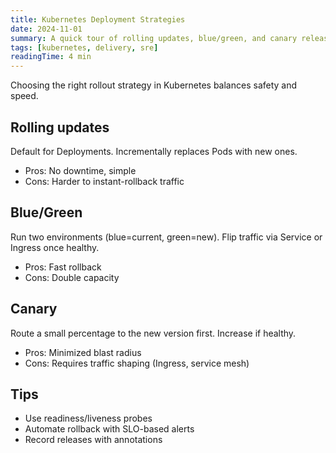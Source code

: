 ```yaml
---
title: Kubernetes Deployment Strategies
date: 2024-11-01
summary: A quick tour of rolling updates, blue/green, and canary releases in Kubernetes.
tags: [kubernetes, delivery, sre]
readingTime: 4 min
---
```


Choosing the right rollout strategy in Kubernetes balances safety and speed.

## Rolling updates

Default for Deployments. Incrementally replaces Pods with new ones.

- Pros: No downtime, simple
- Cons: Harder to instant-rollback traffic

## Blue/Green

Run two environments (blue=current, green=new). Flip traffic via Service or Ingress once healthy.

- Pros: Fast rollback
- Cons: Double capacity

## Canary

Route a small percentage to the new version first. Increase if healthy.

- Pros: Minimized blast radius
- Cons: Requires traffic shaping (Ingress, service mesh)

## Tips

- Use readiness/liveness probes
- Automate rollback with SLO-based alerts
- Record releases with annotations


